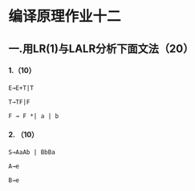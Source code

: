 # 编译原理作业十二
## 一.用LR(1)与LALR分析下面文法（20）

#### 1.（10）
```
E→E+T|T

T→TF|F

F → F *| a | b
```

#### 2. （10）
```
S→AaAb | BbBa

A→e

B→e
```
